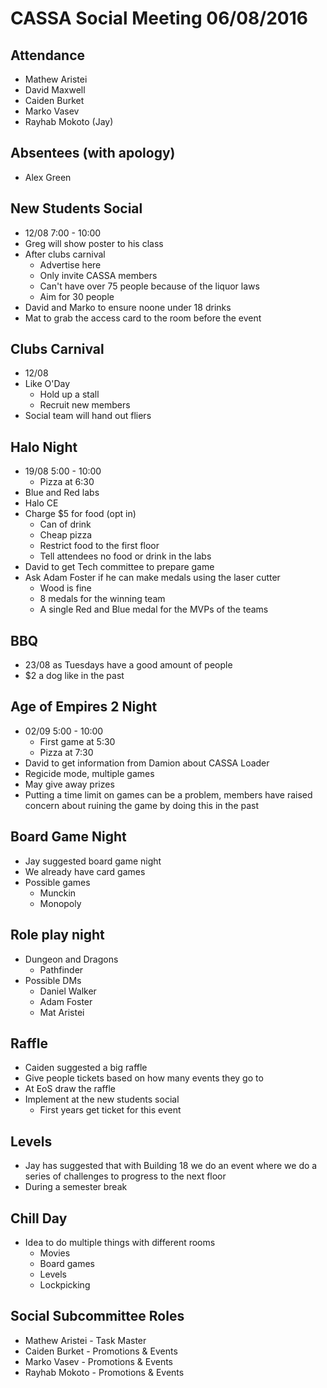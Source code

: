 CASSA Social Meeting 06/08/2016
===============================
Attendance
----------
* Mathew Aristei
* David Maxwell
* Caiden Burket
* Marko Vasev
* Rayhab Mokoto (Jay)

Absentees (with apology)
------------------------
* Alex Green

New Students Social
-------------------
* 12/08 7:00 - 10:00
* Greg will show poster to his class
* After clubs carnival
    + Advertise here
    + Only invite CASSA members
    + Can't have over 75 people because of the liquor laws
    + Aim for 30 people
* David and Marko to ensure noone under 18 drinks
* Mat to grab the access card to the room before the event

Clubs Carnival
--------------
* 12/08
* Like O'Day
    + Hold up a stall
    + Recruit new members
* Social team will hand out fliers

Halo Night
----------
* 19/08 5:00 - 10:00
    + Pizza at 6:30
* Blue and Red labs
* Halo CE
* Charge $5 for food (opt in)
    + Can of drink
    + Cheap pizza
    + Restrict food to the first floor
    + Tell attendees no food or drink in the labs
* David to get Tech committee to prepare game
* Ask Adam Foster if he can make medals using the laser cutter
    + Wood is fine
    + 8 medals for the winning team
    + A single Red and Blue medal for the MVPs of the teams

BBQ
---
* 23/08 as Tuesdays have a good amount of people
* $2 a dog like in the past

Age of Empires 2 Night
----------------------
* 02/09 5:00 - 10:00
    + First game at 5:30
    + Pizza at 7:30
* David to get information from Damion about CASSA Loader
* Regicide mode, multiple games
* May give away prizes
* Putting a time limit on games can be a problem, members have raised concern about ruining the game by doing this in the past

Board Game Night
------------------
* Jay suggested board game night
* We already have card games
* Possible games
    + Munckin
    + Monopoly

Role play night
---------------
* Dungeon and Dragons
    + Pathfinder
* Possible DMs
    + Daniel Walker
    + Adam Foster
    + Mat Aristei

Raffle
------
* Caiden suggested a big raffle
* Give people tickets based on how many events they go to
* At EoS draw the raffle
* Implement at the new students social
    + First years get ticket for this event

Levels
------
* Jay has suggested that with Building 18 we do an event where we do a series of challenges to progress to the next floor
* During a semester break

Chill Day
---------
* Idea to do multiple things with different rooms
    + Movies
    + Board games
    + Levels
    + Lockpicking

Social Subcommittee Roles
-------------------------
* Mathew Aristei - Task Master
* Caiden Burket - Promotions & Events
* Marko Vasev - Promotions & Events
* Rayhab Mokoto - Promotions & Events